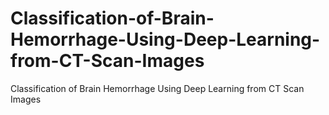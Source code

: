 # Classification-of-Brain-Hemorrhage-Using-Deep-Learning-from-CT-Scan-Images
Classification of Brain Hemorrhage Using Deep Learning from CT Scan Images
